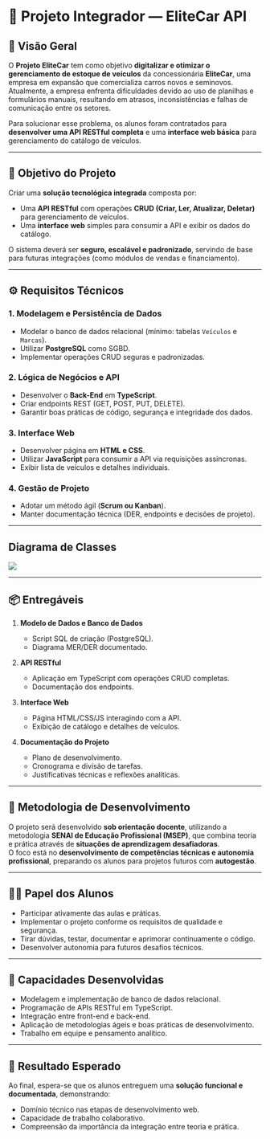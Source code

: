 # 🚗 Projeto Integrador — EliteCar API

## 📖 Visão Geral
O **Projeto EliteCar** tem como objetivo **digitalizar e otimizar o gerenciamento de estoque de veículos** da concessionária **EliteCar**, uma empresa em expansão que comercializa carros novos e seminovos.  
Atualmente, a empresa enfrenta dificuldades devido ao uso de planilhas e formulários manuais, resultando em atrasos, inconsistências e falhas de comunicação entre os setores.

Para solucionar esse problema, os alunos foram contratados para **desenvolver uma API RESTful completa** e uma **interface web básica** para gerenciamento do catálogo de veículos.

---

## 🎯 Objetivo do Projeto
Criar uma **solução tecnológica integrada** composta por:
- Uma **API RESTful** com operações **CRUD (Criar, Ler, Atualizar, Deletar)** para gerenciamento de veículos.
- Uma **interface web** simples para consumir a API e exibir os dados do catálogo.

O sistema deverá ser **seguro, escalável e padronizado**, servindo de base para futuras integrações (como módulos de vendas e financiamento).

---

## ⚙️ Requisitos Técnicos

### 1. **Modelagem e Persistência de Dados**
- Modelar o banco de dados relacional (mínimo: tabelas `Veículos` e `Marcas`).
- Utilizar **PostgreSQL** como SGBD.
- Implementar operações CRUD seguras e padronizadas.

### 2. **Lógica de Negócios e API**
- Desenvolver o **Back-End** em **TypeScript**.
- Criar endpoints REST (GET, POST, PUT, DELETE).
- Garantir boas práticas de código, segurança e integridade dos dados.

### 3. **Interface Web**
- Desenvolver página em **HTML e CSS**.
- Utilizar **JavaScript** para consumir a API via requisições assíncronas.
- Exibir lista de veículos e detalhes individuais.

### 4. **Gestão de Projeto**
- Adotar um método ágil (**Scrum ou Kanban**).
- Manter documentação técnica (DER, endpoints e decisões de projeto).

---

## Diagrama de Classes
<img src="./infra/docs/Diagrama de Classes - EliteCar.png" />

---

## 📦 Entregáveis

1. **Modelo de Dados e Banco de Dados**
   - Script SQL de criação (PostgreSQL).
   - Diagrama MER/DER documentado.

2. **API RESTful**
   - Aplicação em TypeScript com operações CRUD completas.
   - Documentação dos endpoints.

3. **Interface Web**
   - Página HTML/CSS/JS interagindo com a API.
   - Exibição de catálogo e detalhes de veículos.

4. **Documentação do Projeto**
   - Plano de desenvolvimento.
   - Cronograma e divisão de tarefas.
   - Justificativas técnicas e reflexões analíticas.

---

## 🧩 Metodologia de Desenvolvimento
O projeto será desenvolvido **sob orientação docente**, utilizando a metodologia **SENAI de Educação Profissional (MSEP)**, que combina teoria e prática através de **situações de aprendizagem desafiadoras**.  
O foco está no **desenvolvimento de competências técnicas e autonomia profissional**, preparando os alunos para projetos futuros com **autogestão**.

---

## 👩‍💻 Papel dos Alunos
- Participar ativamente das aulas e práticas.
- Implementar o projeto conforme os requisitos de qualidade e segurança.
- Tirar dúvidas, testar, documentar e aprimorar continuamente o código.
- Desenvolver autonomia para futuros desafios técnicos.

---

## 🧠 Capacidades Desenvolvidas
- Modelagem e implementação de banco de dados relacional.  
- Programação de APIs RESTful em TypeScript.  
- Integração entre front-end e back-end.  
- Aplicação de metodologias ágeis e boas práticas de desenvolvimento.  
- Trabalho em equipe e pensamento analítico.

---

## 🏁 Resultado Esperado
Ao final, espera-se que os alunos entreguem uma **solução funcional e documentada**, demonstrando:
- Domínio técnico nas etapas de desenvolvimento web.  
- Capacidade de trabalho colaborativo.  
- Compreensão da importância da integração entre teoria e prática.  
